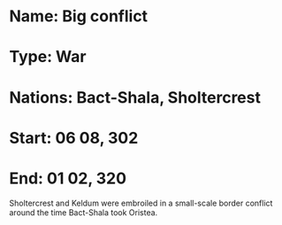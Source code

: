 # Name: Big conflict
# Type: War
# Nations: Bact-Shala, Sholtercrest
# Start: 06 08, 302
# End: 01 02, 320
Sholtercrest and Keldum were embroiled in a small-scale border conflict
around the time Bact-Shala took Oristea.